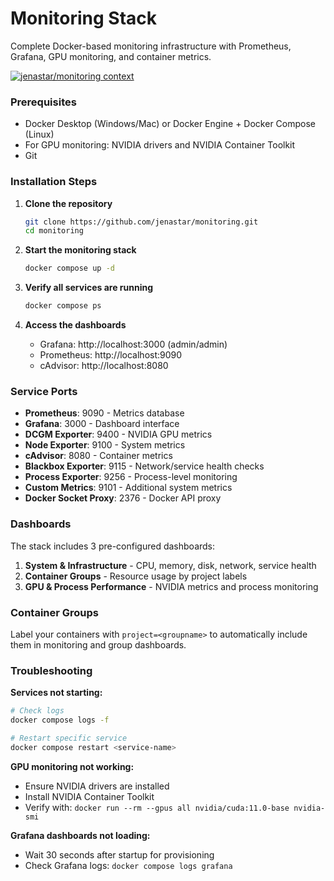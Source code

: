 # Monitoring Stack

Complete Docker-based monitoring infrastructure with Prometheus, Grafana, GPU monitoring, and container metrics.

[![jenastar/monitoring context](https://badge.forgithub.com/jenastar/monitoring)](https://uithub.com/jenastar/monitoring)


### Prerequisites
- Docker Desktop (Windows/Mac) or Docker Engine + Docker Compose (Linux)
- For GPU monitoring: NVIDIA drivers and NVIDIA Container Toolkit
- Git

### Installation Steps

1. **Clone the repository**
   ```bash
   git clone https://github.com/jenastar/monitoring.git
   cd monitoring
   ```

2. **Start the monitoring stack**
   ```bash
   docker compose up -d
   ```

3. **Verify all services are running**
   ```bash
   docker compose ps
   ```

4. **Access the dashboards**
   - Grafana: http://localhost:3000 (admin/admin)
   - Prometheus: http://localhost:9090
   - cAdvisor: http://localhost:8080

### Service Ports
- **Prometheus**: 9090 - Metrics database
- **Grafana**: 3000 - Dashboard interface  
- **DCGM Exporter**: 9400 - NVIDIA GPU metrics
- **Node Exporter**: 9100 - System metrics
- **cAdvisor**: 8080 - Container metrics
- **Blackbox Exporter**: 9115 - Network/service health checks
- **Process Exporter**: 9256 - Process-level monitoring
- **Custom Metrics**: 9101 - Additional system metrics
- **Docker Socket Proxy**: 2376 - Docker API proxy

### Dashboards
The stack includes 3 pre-configured dashboards:
1. **System & Infrastructure** - CPU, memory, disk, network, service health
2. **Container Groups** - Resource usage by project labels
3. **GPU & Process Performance** - NVIDIA metrics and process monitoring

### Container Groups
Label your containers with `project=<groupname>` to automatically include them in monitoring and group dashboards.

### Troubleshooting

**Services not starting:**
```bash
# Check logs
docker compose logs -f

# Restart specific service
docker compose restart <service-name>
```

**GPU monitoring not working:**
- Ensure NVIDIA drivers are installed
- Install NVIDIA Container Toolkit
- Verify with: `docker run --rm --gpus all nvidia/cuda:11.0-base nvidia-smi`

**Grafana dashboards not loading:**
- Wait 30 seconds after startup for provisioning
- Check Grafana logs: `docker compose logs grafana`
